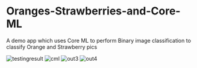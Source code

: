 # Oranges-Strawberries-and-Core-ML
A demo app which uses Core ML to perform Binary image classification to classify Orange and Strawberry pics

![testingresult](https://user-images.githubusercontent.com/51410810/82893728-158d7600-9f6f-11ea-92ad-2d6a158f2d7c.JPG)
![cml](https://user-images.githubusercontent.com/51410810/82893698-08708700-9f6f-11ea-8729-ae0d0512e015.png)
![out3](https://user-images.githubusercontent.com/51410810/82893713-10302b80-9f6f-11ea-827e-d69455b53441.JPG)
![out4](https://user-images.githubusercontent.com/51410810/82893719-12928580-9f6f-11ea-9daf-bc0a24a757c5.JPG)

